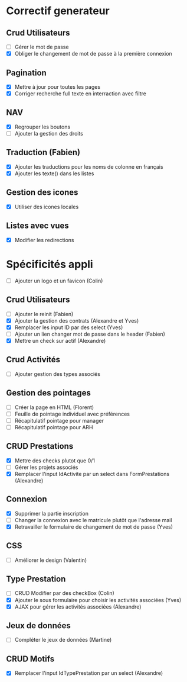 # Correctif generateur

## Crud Utilisateurs

* [ ] Gérer le mot de passe
* [X] Obliger le changement de mot de passe à la première connexion

## Pagination

* [X] Mettre à jour pour toutes les pages
* [X] Corriger recherche full texte en interraction avec filtre

## NAV

* [X] Regrouper les boutons
* [ ] Ajouter la gestion des droits

## Traduction (Fabien)

* [X] Ajouter les traductions pour les noms de colonne en français
* [X] Ajouter les texte() dans les listes

## Gestion des icones

* [X] Utiliser des icones locales

## Listes avec vues

* [X] Modifier les redirections

# Spécificités appli

* [ ] Ajouter un logo et un favicon (Colin)

## Crud Utilisateurs

* [ ] Ajouter le reinit (Fabien)
* [X] Ajouter la gestion des contrats (Alexandre et Yves)
* [X] Remplacer les input ID par des select (Yves)
* [ ] Ajouter un lien changer mot de passe dans le header (Fabien)
* [X] Mettre un check sur actif (Alexandre)

## Crud Activités

* [ ] Ajouter gestion des types associés

## Gestion des pointages

* [ ] Créer la page en HTML (Florent)
* [ ] Feuille de pointage individuel avec préférences
* [ ] Récapitulatif pointage pour manager
* [ ] Récapitulatif pointage pour ARH

## CRUD Prestations

* [X] Mettre des checks plutot que 0/1
* [ ] Gérer les projets associés
* [X] Remplacer l'input IdActivite par un select dans FormPrestations (Alexandre)

## Connexion

* [X] Supprimer la partie inscription
* [ ] Changer la connexion avec le matricule plutôt que l'adresse mail
* [X] Retravailler le formulaire de changement de mot de passe (Yves)

## CSS

* [ ] Améliorer le design (Valentin)

## Type Prestation

* [ ] CRUD Modifier par des checkBox (Colin)
* [X] Ajouter le sous formulaire pour choisir les activités associées (Yves)
* [X] AJAX pour gérer les activités associées (Alexandre)

## Jeux de données

* [ ] Compléter le jeux de données (Martine)

## CRUD Motifs

* [X] Remplacer l'input IdTypePrestation par un select (Alexandre)
